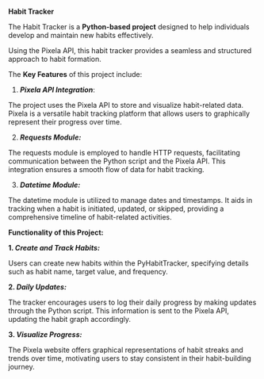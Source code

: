 **Habit Tracker**

The Habit Tracker is a **Python-based project** designed to help individuals develop and maintain new habits effectively. 

Using the Pixela API, this habit tracker provides a seamless and structured approach to habit formation.

The **Key Features** of this project include:

1. _**Pixela API Integration**_:

The project uses the Pixela API to store and visualize habit-related data. Pixela is a versatile habit tracking platform that allows users to graphically represent their progress over time.

2. _**Requests Module:**_

The requests module is employed to handle HTTP requests, facilitating communication between the Python script and the Pixela API. This integration ensures a smooth flow of data for habit tracking.

3. _**Datetime Module:**_

The datetime module is utilized to manage dates and timestamps. It aids in tracking when a habit is initiated, updated, or skipped, providing a comprehensive timeline of habit-related activities.


**Functionality of this Project:**

**1. _Create and Track Habits:_**

Users can create new habits within the PyHabitTracker, specifying details such as habit name, target value, and frequency.

**2. _Daily Updates:_**

The tracker encourages users to log their daily progress by making updates through the Python script. This information is sent to the Pixela API, updating the habit graph accordingly.

**3. _Visualize Progress:_**

The Pixela website offers graphical representations of habit streaks and trends over time, motivating users to stay consistent in their habit-building journey.

